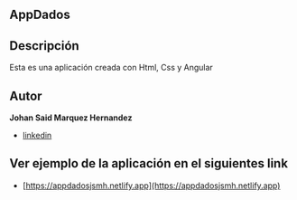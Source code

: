 ## AppDados
## Descripción 
Esta es una aplicación creada con Html, Css y Angular

## Autor 
**Johan Said Marquez Hernandez**  
* [linkedin](www.linkedin.com/in/johansmh)

## Ver ejemplo de la aplicación en el siguientes link
* [https://appdadosjsmh.netlify.app](https://appdadosjsmh.netlify.app)

